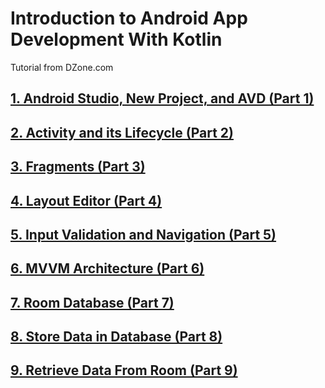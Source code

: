 # Introduction to Android App Development With Kotlin

Tutorial from DZone.com

## [1. Android Studio, New Project, and AVD (Part 1)](https://dzone.com/articles/introduction-to-android-app-development-with-kotli)

## [2. Activity and its Lifecycle (Part 2)](https://dzone.com/articles/introduction-to-android-app-development-with-kotli-1)

## [3. Fragments (Part 3)](https://dzone.com/articles/introduction-to-android-app-development-with-kotli-2)

## [4. Layout Editor (Part 4)](https://dzone.com/articles/introduction-to-android-app-development-with-kotli-3)

## [5. Input Validation and Navigation (Part 5)](https://dzone.com/articles/introduction-to-android-app-development-with-kotli-4)

## [6. MVVM Architecture (Part 6)](https://dzone.com/articles/introduction-to-android-app-development-with-kotli-5)

## [7. Room Database (Part 7)](https://dzone.com/articles/introduction-to-android-app-development-with-kotli-6)

## [8. Store Data in Database (Part 8)](https://dzone.com/articles/introduction-to-android-app-development-with-kotli-7)

## [9. Retrieve Data From Room (Part 9)](https://dzone.com/articles/introduction-to-android-app-development-with-kotli-8)

